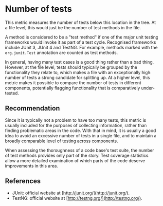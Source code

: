 # Number of tests
This metric measures the number of tests below this location in the tree. At a file level, this would just be the number of test methods in the file.

A method is considered to be a "test method" if one of the major unit testing frameworks would invoke it as part of a test cycle. Recognised frameworks include JUnit 3, JUnit 4 and TestNG. For example, methods marked with the `org.junit.Test` annotation are counted as test methods.

In general, having many test cases is a good thing rather than a bad thing. However, at the file level, tests should typically be grouped by the functionality they relate to, which makes a file with an exceptionally high number of tests a strong candidate for splitting up. At a higher level, this metric makes it possible to compare the number of tests in different components, potentially flagging functionality that is comparatively under-tested.


## Recommendation
Since it is typically not a problem to have too many tests, this metric is usually included for the purposes of collecting information, rather than finding problematic areas in the code. With that in mind, it is usually a good idea to avoid an excessive number of tests in a single file, and to maintain a broadly comparable level of testing across components.

When assessing the thoroughness of a code base's test suite, the number of test methods provides only part of the story. Test coverage statistics allow a more detailed examination of which parts of the code deserve improvements in this area.


## References
* JUnit: official website at [http://junit.org/](http://junit.org/).
* TestNG: official website at [http://testng.org/](http://testng.org/).
